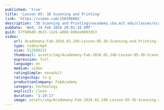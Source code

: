 ```yaml
---
published: 'true'
title: 'Lesson 05: 3D Scanning and Printing'
link: 'https://vimeo.com/156596002'
description: "3D Scanning and Printing\nacademy.cba.mit.edu/classes/scanning_printing/index.html"
pubDate: 'Wed, 24 Feb 2016 20:01:16 GMT'
guid: 57f606d0-db31-11e5-a068-0d6ee8093d53
video:
    url: Academany-Fab-2016.02.24D-Lesson-05-3D-Scanning-and-Printing-156596002.mp4
    type: video/mp4
    size: 512580231
    thumbnail: assets/img/Academany-Fab-2016.02.24D-Lesson-05-3D-Scanning-and-Printing-156596002.mp4-thumbnail.jpg
    expression: full
    language: en
    medium: video
    ratingSimple: nonadult
    ratingvchip: tv-g
    productionCompany: FabAcademy
    category: Technology
    explicit: clean
    duration: '1:19:17'
    image: assets/img/Academany-Fab-2016.02.24D-Lesson-05-3D-Scanning-and-Printing-156596002.mp4-full.jpg
---
```

